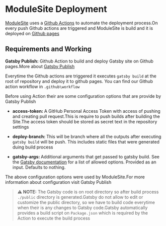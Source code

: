 # ModuleSite Deployment

[ModuleSite](https://github.com/MovingBlocks/ModuleSite) uses a [Github Actions](https://github.com/features/actions) to automate the deployment process.On every push Github actions are triggered and ModuleSite is build and it is deployed on
[Github pages](https://docs.github.com/en/pages/getting-started-with-github-pages/about-github-pages)

## Requirements and Working

<b>Gatsby Publish:</b> Github Action to build and deploy Gatsby site on Github pages.More about [Gatsby Publish](https://github.com/marketplace/actions/gatsby-publish)

Everytime the Github actions are triggered it executes `gatsby build` at the root of repository and deploy it to github pages.
You can find our Github action workflow in `.github\workflow`

Before using Action their are some configuration options that are provide by Gatsby Publish

- <b>access-token: </b>
  A GitHub Personal Access Token with access of pushing and creating pull request.This is require to push builds after building the Site.The access token should be stored as secret text in the repository settings

- <b>deploy-branch: </b>
  This will be branch where all the outputs after executing `gatsby build` will be push. This includes static files that were generated duing build process

- <b>gatsby-args: </b>
  Additional arguments that get passed to gatsby build. See the [Gatsby documentation](https://www.gatsbyjs.com/docs/how-to/previews-deploys-hosting/path-prefix/) for a list of allowed options. Provided as an input. Defaults to nothing.

The above configuration options were used by ModuleSite.For more information about configuration visit Gatsby Publish

> **⚠️ NOTE:** The Gatsby code is on root directory so after build process `./public` directory is generated.Gatsby do not allow to edit or customize the public directory, so we have to build code everytime when their is any changes to Gatsby code.Gatsby automatically provides a build script on `Package.json` which is required by the Action to execute the build process
